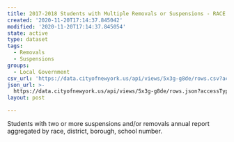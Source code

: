 ```yaml
---
title: 2017-2018 Students with Multiple Removals or Suspensions - RACE
created: '2020-11-20T17:14:37.845042'
modified: '2020-11-20T17:14:37.845054'
state: active
type: dataset
tags:
  - Removals
  - Suspensions
groups:
  - Local Government
csv_url: 'https://data.cityofnewyork.us/api/views/5x3g-g8de/rows.csv?accessType=DOWNLOAD'
json_url: >-
  https://data.cityofnewyork.us/api/views/5x3g-g8de/rows.json?accessType=DOWNLOAD
layout: post

---
```

Students with two or more suspensions and/or removals annual report aggregated by race, district, borough, school number.
